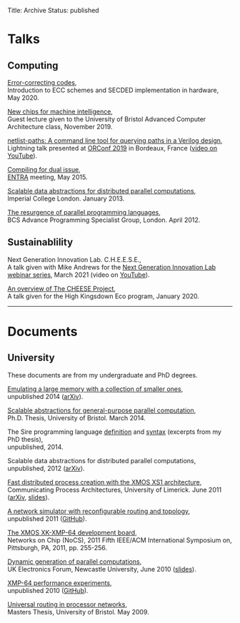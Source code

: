 Title: Archive
Status: published

# Talks

## Computing

[Error-correcting codes]({{'talks/ECC-May20.pdf'|asset}}),<br>
Introduction to ECC schemes and SECDED implementation in hardware, May 2020.

[New chips for machine intelligence]({{'MI-chips/new-chips-for-MI.pdf'|asset}}),<br>
Guest lecture given to the University of Bristol Advanced Computer Architecture class, November 2019.

[netlist-paths: A command line tool for querying paths in a Verilog
design](/files/netlist-paths-orconf19-slides.pdf),<br>
Lightning talk presented at [ORConf 2019](https://orconf.org/) in Bordeaux, France
([video on YouTube](https://www.youtube.com/watch?v=sKjs5rxH8Fo)).

[Compiling for dual issue](/files/dual-issue-talk.pdf),
<br>[ENTRA](http://entraproject.eu/) meeting, May 2015.

[Scalable data abstractions for distributed parallel computations](/files/server-talk.pdf),
<br>Imperial College London. January 2013.

[The resurgence of parallel programming languages](/files/parallel-languages-BCS.pdf),
<br>BCS Advance Programming Specialist Group, London. April 2012.


## Sustainablility

Next Generation Innovation Lab. C.H.E.E.S.E.,<br>
A talk given with Mike Andrews for the
[Next Generation Innovation Lab webinar series](https://www.next-generation.org.uk/learning),
March 2021 (video on [YouTube](https://www.youtube.com/watch?v=TD60w-6DZWk)).

[An overview of The CHEESE Project]({{'talks/CHEESE-overview-Jan20.pdf'|asset}}),<br>
A talk given for the High Kingsdown Eco program, January 2020.


------------------------------

# Documents

## University

These documents are from my undergraduate and PhD degrees.

[Emulating a large memory with a collection of smaller ones](/files/emulation.pdf),
<br>unpublished 2014 ([arXiv](http://arxiv.org/abs/1210.1158v2)).

[Scalable abstractions for general-purpose parallel computation]({filename}/thesis.md),
<br>Ph.D. Thesis, University of Bristol. March 2014.

The Sire programming language [definition]({{'sire/sire-definition.pdf'|asset}}) and
[syntax]({{'sire/sire-syntax.pdf'|asset}}) (excerpts from my PhD thesis),
<br>unpublished, 2014.

Scalable data abstractions for distributed parallel computations,
<br>unpublished, 2012 ([arXiv](https://arxiv.org/abs/1210.1157)).

[Fast distributed process creation with the XMOS XS1 architecture](/files/cpa11-paper.pdf),
<br>Communicating Process Architectures, University of Limerick. June 2011
([arXiv](http://arxiv.org/abs/1105.3843), [slides](files/cpa11-slides.pdf)).

[A network simulator with reconfigurable routing and topology](/files/network-simulator.pdf),
<br>unpublished 2011 ([GitHub](https://github.com/jameshanlon/network-simulator)).

[The XMOS XK-XMP-64 development board](http://ieeexplore.ieee.org/document/5948572),
<br>Networks on Chip (NoCS), 2011 Fifth IEEE/ACM International Symposium on,
Pittsburgh, PA, 2011, pp. 255-256.

[Dynamic generation of parallel computations](/files/ukef10-paper.pdf),
<br>UK Electronics Forum, Newcastle University, June 2010 ([slides](/files/ukef10-slides.pdf)).

[XMP-64 performance experiments](/files/xmp64experiments.pdf),
<br>unpublished 2010 ([GitHub](https://github.com/jameshanlon/xmp64-experiments)).

[Universal routing in processor networks](/files/dissertation.pdf),
<br>Masters Thesis, University of Bristol. May 2009.

